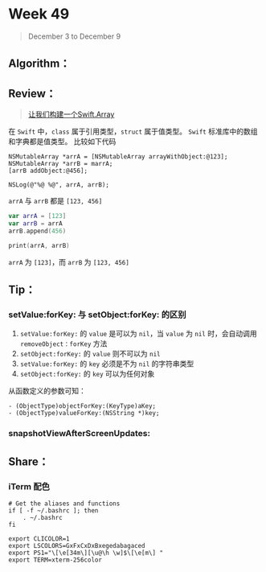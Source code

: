 # Week 49

> December 3 to December 9

## Algorithm：


## Review：
> [让我们构建一个Swift.Array](https://swift.gg/2018/12/06/friday-qa-2015-04-17-lets-build-swiftarray/)

在 `Swift` 中，`class` 属于引用类型，`struct` 属于值类型。
`Swift` 标准库中的数组和字典都是值类型。
比较如下代码
```objc
NSMutableArray *arrA = [NSMutableArray arrayWithObject:@123];
NSMutableArray *arrB = marrA;
[arrB addObject:@456];

NSLog(@"%@ %@", arrA, arrB);
```
`arrA` 与 `arrB` 都是 `[123, 456]`

```swift
var arrA = [123]
var arrB = arrA
arrB.append(456)

print(arrA, arrB)
```
`arrA` 为 `[123]`，而 `arrB` 为 `[123, 456]`

## Tip：
### setValue:forKey: 与 setObject:forKey: 的区别
1. `setValue:forKey:` 的 `value` 是可以为 `nil`，当 `value` 为 `nil` 时，会自动调用 `removeObject：forKey` 方法
2. `setObject:forKey:` 的 `value` 则不可以为 `nil`
3. `setValue:forKey:` 的 `key` 必须是不为 `nil` 的字符串类型
4. `setObject:forKey:` 的 `key` 可以为任何对象

从函数定义的参数可知：
```objc
- (ObjectType)objectForKey:(KeyType)aKey;
- (ObjectType)valueForKey:(NSString *)key;
```

### snapshotViewAfterScreenUpdates:

## Share：
### iTerm 配色
```
# Get the aliases and functions 
if [ -f ~/.bashrc ]; then 
    . ~/.bashrc 
fi 

export CLICOLOR=1 
export LSCOLORS=GxFxCxDxBxegedabagaced 
export PS1="\[\e[34m\][\u@\h \w]$\[\e[m\] " 
export TERM=xterm-256color
```